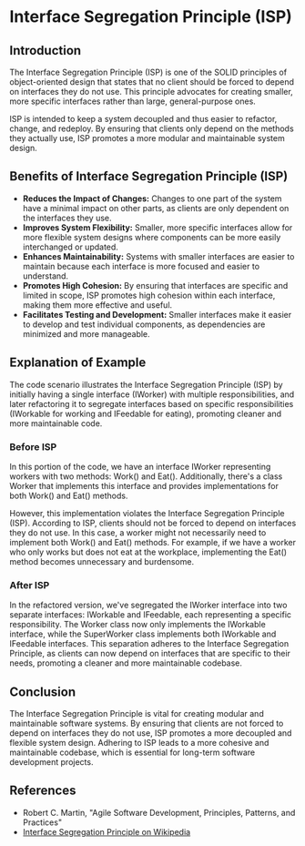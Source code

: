 # Interface Segregation Principle (ISP)

## Introduction

The Interface Segregation Principle (ISP) is one of the SOLID principles of object-oriented design that states that no client should be forced to depend on interfaces they do not use. This principle advocates for creating smaller, more specific interfaces rather than large, general-purpose ones.

ISP is intended to keep a system decoupled and thus easier to refactor, change, and redeploy. By ensuring that clients only depend on the methods they actually use, ISP promotes a more modular and maintainable system design.

## Benefits of Interface Segregation Principle (ISP)

- **Reduces the Impact of Changes:** Changes to one part of the system have a minimal impact on other parts, as clients are only dependent on the interfaces they use.
- **Improves System Flexibility:** Smaller, more specific interfaces allow for more flexible system designs where components can be more easily interchanged or updated.
- **Enhances Maintainability:** Systems with smaller interfaces are easier to maintain because each interface is more focused and easier to understand.
- **Promotes High Cohesion:** By ensuring that interfaces are specific and limited in scope, ISP promotes high cohesion within each interface, making them more effective and useful.
- **Facilitates Testing and Development:** Smaller interfaces make it easier to develop and test individual components, as dependencies are minimized and more manageable.

## Explanation of Example

The code scenario illustrates the Interface Segregation Principle (ISP) by initially having a single interface (IWorker) with multiple responsibilities, and later refactoring it to segregate interfaces based on specific responsibilities (IWorkable for working and IFeedable for eating), promoting cleaner and more maintainable code.

### Before ISP

In this portion of the code, we have an interface IWorker representing workers with two methods: Work() and Eat(). Additionally, there's a class Worker that implements this interface and provides implementations for both Work() and Eat() methods.

However, this implementation violates the Interface Segregation Principle (ISP). According to ISP, clients should not be forced to depend on interfaces they do not use. In this case, a worker might not necessarily need to implement both Work() and Eat() methods. For example, if we have a worker who only works but does not eat at the workplace, implementing the Eat() method becomes unnecessary and burdensome.

### After ISP

In the refactored version, we've segregated the IWorker interface into two separate interfaces: IWorkable and IFeedable, each representing a specific responsibility. The Worker class now only implements the IWorkable interface, while the SuperWorker class implements both IWorkable and IFeedable interfaces. This separation adheres to the Interface Segregation Principle, as clients can now depend on interfaces that are specific to their needs, promoting a cleaner and more maintainable codebase.

## Conclusion

The Interface Segregation Principle is vital for creating modular and maintainable software systems. By ensuring that clients are not forced to depend on interfaces they do not use, ISP promotes a more decoupled and flexible system design. Adhering to ISP leads to a more cohesive and maintainable codebase, which is essential for long-term software development projects.

## References

- Robert C. Martin, "Agile Software Development, Principles, Patterns, and Practices"
- [Interface Segregation Principle on Wikipedia](https://en.wikipedia.org/wiki/Interface_segregation_principle)
